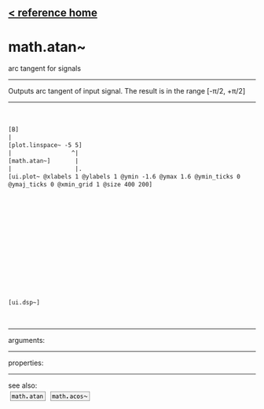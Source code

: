[< reference home](ceammc_lib.html)
---

# math.atan~


arc tangent for signals

---

Outputs arc tangent of input signal. The result is in the range [-π/2, +π/2]
<br>


---


```


[B]
|
[plot.linspace~ -5 5]
|                 ^|
[math.atan~]       |
|                  |.
[ui.plot~ @xlabels 1 @ylabels 1 @ymin -1.6 @ymax 1.6 @ymin_ticks 0 @ymaj_ticks 0 @xmin_grid 1 @size 400 200]














[ui.dsp~]

            
```

---
arguments:


---
properties:


---
see also:<br>
[![math.atan](img/object_math.atan.png)](math.atan.html)
[![math.acos~](img/object_math.acos~.png)](math.acos~.html)
